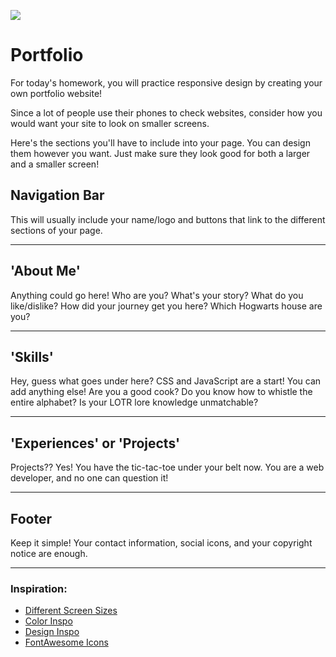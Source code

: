 ![](/ga_cog.png)

# Portfolio

For today's homework, you will practice responsive design by creating your own portfolio website!

Since a lot of people use their phones to check websites, consider how you would want your site to look on smaller screens.

Here's the sections you'll have to include into your page. You can design them however you want. Just make sure they look good for both a larger and a smaller screen!

## Navigation Bar

This will usually include your name/logo and buttons that link to the different sections of your page.

---
## 'About Me'

Anything could go here! Who are you? What's your story? What do you like/dislike? How did your journey get you here? Which Hogwarts house are you?

---
## 'Skills'

Hey, guess what goes under here? CSS and JavaScript are a start! You can add anything else! Are you a good cook? Do you know how to whistle the entire alphabet? Is your LOTR lore knowledge unmatchable?

---
## 'Experiences' or 'Projects'

Projects?? Yes! You have the tic-tac-toe under your belt now. You are a web developer, and no one can question it!

---
## Footer

Keep it simple! Your contact information, social icons, and your copyright notice are enough.

---

### Inspiration:
- [Different Screen Sizes](https://mediaqueri.es/)
- [Color Inspo](https://visme.co/blog/color-combinations/)
- [Design Inspo](http://collectui.com/challenges/landing-page)
- [FontAwesome Icons](https://fontawesome.com/icons)
